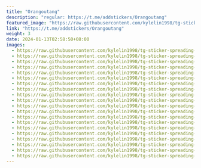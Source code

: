 ```yaml
---
title: "Orangoutang"
description: "regular: https://t.me/addstickers/Orangoutang"
featured_image: "https://raw.githubusercontent.com/kylelin1998/tg-sticker-spreading-worldwide-images/main/img/2549922a-b631-46ac-9778-a8ada1ae0c03.jpg"
link: "https://t.me/addstickers/Orangoutang"
weight: 3
date: 2024-01-13T02:58:50+08:00
images:
  - https://raw.githubusercontent.com/kylelin1998/tg-sticker-spreading-worldwide-images/main/img/2549922a-b631-46ac-9778-a8ada1ae0c03.jpg
  - https://raw.githubusercontent.com/kylelin1998/tg-sticker-spreading-worldwide-images/main/img/3ac46d63-c87b-487b-857e-0f62b73dba26.jpg
  - https://raw.githubusercontent.com/kylelin1998/tg-sticker-spreading-worldwide-images/main/img/1abc3b52-ab8f-4f05-bbae-088da5f7688e.jpg
  - https://raw.githubusercontent.com/kylelin1998/tg-sticker-spreading-worldwide-images/main/img/49fd4c76-7b85-4a8e-af8e-6482ba095fee.jpg
  - https://raw.githubusercontent.com/kylelin1998/tg-sticker-spreading-worldwide-images/main/img/255a733a-9d62-4b1e-93ac-756673954ecb.jpg
  - https://raw.githubusercontent.com/kylelin1998/tg-sticker-spreading-worldwide-images/main/img/a7697fd7-b7fa-47b5-8a82-6a1417907bf1.jpg
  - https://raw.githubusercontent.com/kylelin1998/tg-sticker-spreading-worldwide-images/main/img/91d1d64c-d709-45c3-81e4-e6fd58c79545.jpg
  - https://raw.githubusercontent.com/kylelin1998/tg-sticker-spreading-worldwide-images/main/img/1628c983-e906-4841-97ff-49ca972da9ea.jpg
  - https://raw.githubusercontent.com/kylelin1998/tg-sticker-spreading-worldwide-images/main/img/ae2fecbf-f315-4f8a-8519-b11a439e42a9.jpg
  - https://raw.githubusercontent.com/kylelin1998/tg-sticker-spreading-worldwide-images/main/img/fbc64f81-e03b-4260-96f9-0f321c031615.jpg
  - https://raw.githubusercontent.com/kylelin1998/tg-sticker-spreading-worldwide-images/main/img/994a3a6b-fea6-45be-bbbf-b506e79270d6.jpg
  - https://raw.githubusercontent.com/kylelin1998/tg-sticker-spreading-worldwide-images/main/img/c8eae117-947a-4fba-905b-e10cabba9272.jpg
  - https://raw.githubusercontent.com/kylelin1998/tg-sticker-spreading-worldwide-images/main/img/4376026e-ddfd-4116-951b-a74c27886dcb.jpg
  - https://raw.githubusercontent.com/kylelin1998/tg-sticker-spreading-worldwide-images/main/img/2c2eaccd-3a81-4768-b501-3abaad781d02.jpg
  - https://raw.githubusercontent.com/kylelin1998/tg-sticker-spreading-worldwide-images/main/img/8d64a2b4-abac-49d2-bff7-b72ade88c7a5.jpg
  - https://raw.githubusercontent.com/kylelin1998/tg-sticker-spreading-worldwide-images/main/img/6cb2a323-8fed-43f1-92eb-605066a9be56.jpg
  - https://raw.githubusercontent.com/kylelin1998/tg-sticker-spreading-worldwide-images/main/img/a9fd7c8a-176f-4154-b835-834206ada91d.jpg
  - https://raw.githubusercontent.com/kylelin1998/tg-sticker-spreading-worldwide-images/main/img/d71dbd64-08a2-4c5c-b74e-210ca00eb427.jpg
  - https://raw.githubusercontent.com/kylelin1998/tg-sticker-spreading-worldwide-images/main/img/34a56677-606a-4986-8f0c-500cd14fdbea.jpg
  - https://raw.githubusercontent.com/kylelin1998/tg-sticker-spreading-worldwide-images/main/img/b4850caa-a054-4c3a-bfd9-7f38f2559e17.jpg
---
```

